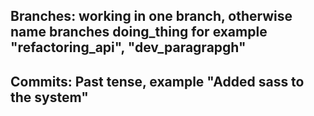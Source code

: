 ## Branches: working in one branch, otherwise name branches doing_thing for example "refactoring_api", "dev_paragrapgh"
## Commits: Past tense, example  "Added sass to the system"
